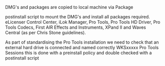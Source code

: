 DMG's and packages are copied to local machine via Package

postinstall script to mount the DMG's and install all packages required. eLicenser Control Center, iLok Manager, Pro Tools, Pro Tools HD Driver, Pro Tools Codecs, First AIR Effects and Instruments, XPand II and Waves Central (as per Chris Stone guidelines).

As part of standardising the Pro Tools installation we need to check that an external hard drive is connected and named correctly
WKSxxxxx Pro Tools Sessions this is done with a preinstall policy and double checked with a postinstall script
